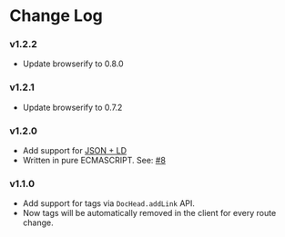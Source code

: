 # Change Log

### v1.2.2
* Update browserify to 0.8.0

### v1.2.1
* Update browserify to 0.7.2

### v1.2.0

* Add support for [JSON + LD](https://github.com/kadirahq/meteor-dochead#docheadaddldjsonscriptjsonobj)
* Written in pure ECMASCRIPT. See: [#8](https://github.com/kadirahq/meteor-dochead/pull/8) 

### v1.1.0

* Add support for <link> tags via `DocHead.addLink` API.
* Now tags will be automatically removed in the client for every route change.
